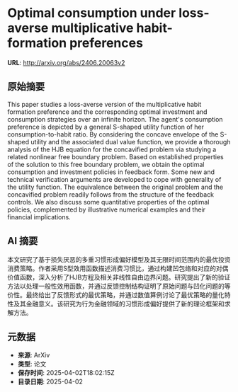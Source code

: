 # Optimal consumption under loss-averse multiplicative habit-formation preferences

**URL**: http://arxiv.org/abs/2406.20063v2

## 原始摘要

This paper studies a loss-averse version of the multiplicative habit
formation preference and the corresponding optimal investment and consumption
strategies over an infinite horizon. The agent's consumption preference is
depicted by a general S-shaped utility function of her consumption-to-habit
ratio. By considering the concave envelope of the S-shaped utility and the
associated dual value function, we provide a thorough analysis of the HJB
equation for the concavified problem via studying a related nonlinear free
boundary problem. Based on established properties of the solution to this free
boundary problem, we obtain the optimal consumption and investment policies in
feedback form. Some new and technical verification arguments are developed to
cope with generality of the utility function. The equivalence between the
original problem and the concavified problem readily follows from the structure
of the feedback controls. We also discuss some quantitative properties of the
optimal policies, complemented by illustrative numerical examples and their
financial implications.


## AI 摘要

本文研究了基于损失厌恶的多重习惯形成偏好模型及其无限时间范围内的最优投资消费策略。作者采用S型效用函数描述消费习惯比，通过构建凹包络和对应的对偶价值函数，深入分析了HJB方程及相关非线性自由边界问题。研究提出了新的验证方法以处理一般性效用函数，并通过反馈控制结构证明了原始问题与凹化问题的等价性。最终给出了反馈形式的最优策略，并通过数值算例讨论了最优策略的量化特性及其金融意义。该研究为行为金融领域的习惯形成偏好提供了新的理论框架和求解方法。

## 元数据

- **来源**: ArXiv
- **类型**: 论文
- **保存时间**: 2025-04-02T18:02:15Z
- **目录日期**: 2025-04-02
